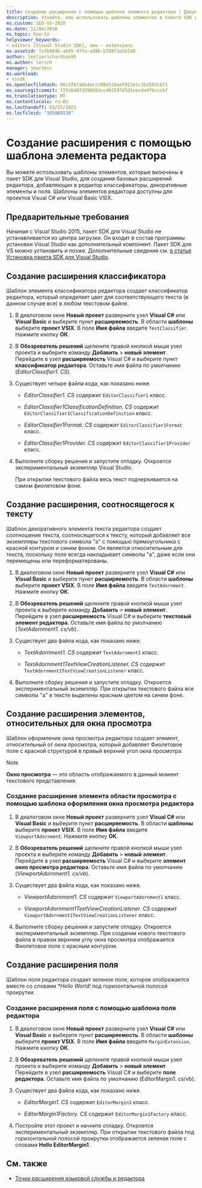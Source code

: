 ```yaml
---
title: Создание расширения с помощью шаблона элемента редактора | Документация Майкрософт
description: Узнайте, как использовать шаблоны элементов в пакете SDK для Visual Studio, чтобы создать базовые расширения редактора, которые добавляют в редактор классификаторы, декоративные элементы и поля.
ms.custom: SEO-VS-2020
ms.date: 11/04/2016
ms.topic: how-to
helpviewer_keywords:
- editors [Visual Studio SDK], new - extensions
ms.assetid: fa3b993b-ab95-47fa-a38b-b788f3a5b2d8
author: leslierichardson95
ms.author: lerich
manager: jmartens
ms.workload:
- vssdk
ms.openlocfilehash: 06c3fbfabb4eccc08e528aef913e1c1ba502cbf1
ms.sourcegitcommit: f2916d8fd296b92cc402597d1d1eecda4f6cccbf
ms.translationtype: MT
ms.contentlocale: ru-RU
ms.lasthandoff: 03/25/2021
ms.locfileid: "105089138"
---
```

# <a name="create-an-extension-with-an-editor-item-template"></a>Создание расширения с помощью шаблона элемента редактора
Вы можете использовать шаблоны элементов, которые включены в пакет SDK для Visual Studio, для создания базовых расширений редактора, добавляющих в редактор классификаторы, декоративные элементы и поля. Шаблоны элементов редактора доступны для проектов Visual C# или Visual Basic VSIX.

## <a name="prerequisites"></a>Предварительные требования
 Начиная с Visual Studio 2015, пакет SDK для Visual Studio не устанавливается из центра загрузки. Он входит в состав программы установки Visual Studio как дополнительный компонент. Пакет SDK для VS можно установить и позже. Дополнительные сведения см. [в статье Установка пакета SDK для Visual Studio](../extensibility/installing-the-visual-studio-sdk.md).

## <a name="create-a-classifier-extension"></a>Создание расширения классификатора
 Шаблон элемента классификатора редактора создает классификатор редактора, который определяет цвет для соответствующего текста (в данном случае все) в любом текстовом файле.

1. В диалоговом окне **Новый проект** разверните узел **Visual C#** или **Visual Basic** и выберите пункт **расширяемость**. В области **шаблоны** выберите **проект VSIX**. В поле **Имя файла** введите `TestClassifier`. Нажмите кнопку **ОК**.

2. В **Обозреватель решений** щелкните правой кнопкой мыши узел проекта и выберите команду **Добавить**  >  **новый элемент**. Перейдите в узел **расширяемость** Visual C# и выберите пункт **классификатор редактора**. Оставьте имя файла по умолчанию (*EditorClassifier1. CS*).

3. Существует четыре файла кода, как показано ниже.

    - *EditorClassifier1. CS* содержит `EditorClassifier1` класс.

    - *EditorClassifier1ClassificationDefinition. CS* содержит `EditorClassifier1ClassificationDefinition` класс.

    - *EditorClassifier1Format. CS* содержит `EditorClassifier1Format`  класс.

    - *EditorClassifier1Provider. CS* содержит `EditorClassifier1Provider` класс.

4. Выполните сборку решения и запустите отладку. Откроется экспериментальный экземпляр Visual Studio.

     При открытии текстового файла весь текст подчеркивается на самом фиолетовом фоне.

## <a name="create-a-text-relative-adornment-extension"></a>Создание расширения, соотносящегося к тексту
 Шаблон декоративного элемента текста редактора создает соотношение текста, соотносящегося к тексту, который добавляет все экземпляры текстового символа "a" с помощью прямоугольника с красной контуром и синим фоном. Он является относительным для текста, поскольку поле всегда накладывает символы "a", даже если они перемещены или переформатированы.

1. В диалоговом окне **Новый проект** разверните узел **Visual C#** или **Visual Basic** и выберите пункт **расширяемость**. В области **шаблоны** выберите **проект VSIX**. В поле **Имя файла** введите `TestAdornment`. Нажмите кнопку **ОК**.

2. В **Обозреватель решений** щелкните правой кнопкой мыши узел проекта и выберите команду **Добавить**  >  **новый элемент**. Перейдите в узел **расширяемость** Visual C# и выберите **текстовый элемент редактора**. Оставьте имя файла по умолчанию (*TextAdornment1. cs/vb*).

3. Существует два файла кода, как показано ниже.

    - *TextAdornment1. CS* содержит `TextAdornment1` класс.

    - *TextAdornment1TextViewCreationListener. CS* содержит `TextAdornment1TextViewCreationListener` класс.

4. Выполните сборку решения и запустите отладку. Откроется экспериментальный экземпляр. При открытии текстового файла все символы "a" в тексте выделены красным цветом на синем фоне.

## <a name="create-a-viewport-relative-adornment-extension"></a>Создание расширения элементов, относительных для окна просмотра
 Шаблон оформления окна просмотра редактора создает элемент, относительный от окна просмотра, который добавляет Фиолетовое поле с красной структурой в правый верхний угол окна просмотра.

> [!NOTE]
> **Окно просмотра** — это область отображаемого в данный момент текстового представления.

### <a name="to-create-a-viewport-adornment-extension-by-using-the-editor-viewport-adornment-template"></a>Создание расширения элемента области просмотра с помощью шаблона оформления окна просмотра редактора

1. В диалоговом окне **Новый проект** разверните узел **Visual C#** или **Visual Basic** и выберите пункт **расширяемость**. В области **шаблоны** выберите **проект VSIX**. В поле **Имя файла** введите `ViewportAdornment`. Нажмите кнопку **ОК**.

2. В **Обозреватель решений** щелкните правой кнопкой мыши узел проекта и выберите команду **Добавить**  >  **новый элемент**. Перейдите в узел **расширяемость** Visual C# и выберите **элемент окно просмотра редактора**. Оставьте имя файла по умолчанию (*ViewportAdornment1. cs/vb*).

3. Существует два файла кода, как показано ниже.

    - *ViewportAdornment1. CS* содержит `ViewportAdornment1` класс.

    - *ViewportAdornment1TextViewCreationListener. CS* содержит `ViewportAdornment1TextViewCreationListener` класс.

4. Выполните сборку решения и запустите отладку. Откроется экспериментальный экземпляр. При создании нового текстового файла в правом верхнем углу окна просмотра отображается Фиолетовое поле с красным контуром.

## <a name="create-a-margin-extension"></a>Создание расширения поля
 Шаблон поля редактора создает зеленое поле, которое отображается вместе со словами **Hello World!* под горизонтальной полосой прокрутки.

### <a name="to-create-a-margin-extension-by-using-the-editor-margin-template"></a>Создание расширения поля с помощью шаблона поля редактора

1. В диалоговом окне **Новый проект** разверните узел **Visual C#** или **Visual Basic** и выберите пункт **расширяемость**. В области **шаблоны** выберите **проект VSIX**. В поле **Имя файла** введите `MarginExtension`. Нажмите кнопку **ОК**.

2. В **Обозреватель решений** щелкните правой кнопкой мыши узел проекта и выберите команду **Добавить**  >  **новый элемент**. Перейдите в узел **расширяемость** Visual C# и выберите **поле редактора**. Оставьте имя файла по умолчанию (EditorMargin1. cs/vb).

3. Существует два файла кода, как показано ниже.

    - *EditorMargin1. CS* содержит `EditorMargin1` класс.

    - *EditorMargin1Factory. CS* содержит `EditorMargin1Factory` класс.

4. Постройте этот проект и начните отладку. Откроется экспериментальный экземпляр. При открытии текстового файла под горизонтальной полосой прокрутки отображается зеленая поле с словами **Hello EditorMargin1** .

## <a name="see-also"></a>См. также
- [Точки расширения языковой службы и редактора](../extensibility/language-service-and-editor-extension-points.md)
